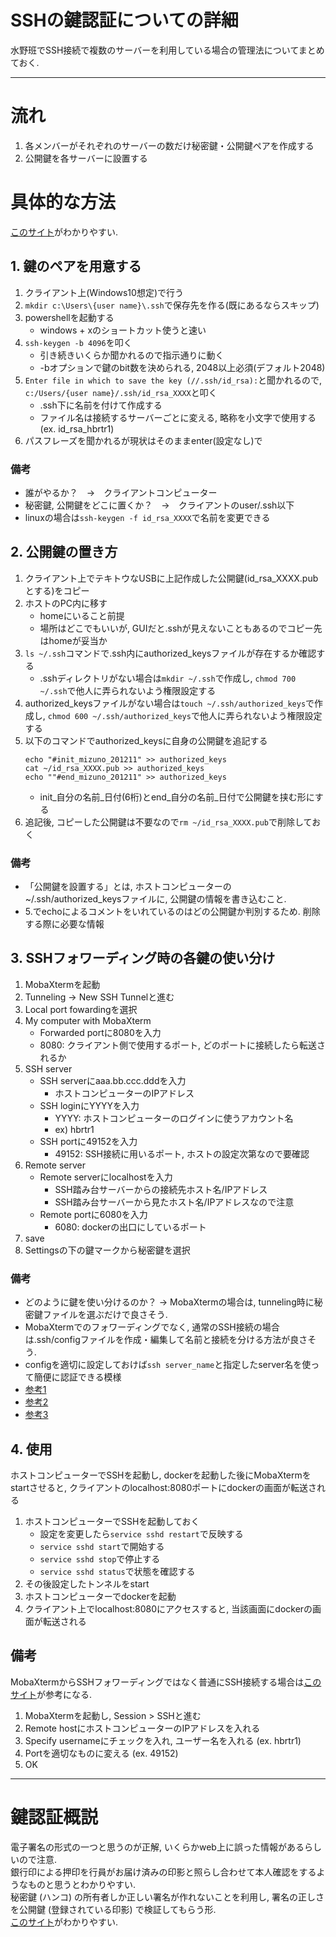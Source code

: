 # SSHの鍵認証についての詳細
水野班でSSH接続で複数のサーバーを利用している場合の管理法についてまとめておく.  

***
# 流れ
1. 各メンバーがそれぞれのサーバーの数だけ秘密鍵・公開鍵ペアを作成する  
2. 公開鍵を各サーバーに設置する  

# 具体的な方法
[このサイト](https://qiita.com/kobake@github/items/d866392c07b03da099bf)がわかりやすい.  

## 1. 鍵のペアを用意する
1. クライアント上(Windows10想定)で行う  
2. ```mkdir c:\Users\{user name}\.ssh```で保存先を作る(既にあるならスキップ)  
3. powershellを起動する  
    * windows + xのショートカット使うと速い  
4. ```ssh-keygen -b 4096```を叩く  
    * 引き続きいくらか聞かれるので指示通りに動く  
    * -bオプションで鍵のbit数を決められる, 2048以上必須(デフォルト2048)  
5. ```Enter file in which to save the key (//.ssh/id_rsa):```と聞かれるので, ```c:/Users/{user name}/.ssh/id_rsa_XXXX```と叩く  
    * .ssh下に名前を付けて作成する  
    * ファイル名は接続するサーバーごとに変える, 略称を小文字で使用する (ex. id_rsa_hbrtr1)  
6. パスフレーズを聞かれるが現状はそのままenter(設定なし)で  

### 備考
* 誰がやるか？　→　クライアントコンピューター  
* 秘密鍵, 公開鍵をどこに置くか？　→　クライアントのuser/.ssh以下  
* linuxの場合は```ssh-keygen -f id_rsa_XXXX```で名前を変更できる  


## 2. 公開鍵の置き方
1. クライアント上でテキトウなUSBに上記作成した公開鍵(id_rsa_XXXX.pubとする)をコピー  
2. ホストのPC内に移す  
    * homeにいること前提  
    * 場所はどこでもいいが, GUIだと.sshが見えないこともあるのでコピー先はhomeが妥当か  
3. ```ls ~/.ssh```コマンドで.ssh内にauthorized_keysファイルが存在するか確認する  
    * .sshディレクトリがない場合は```mkdir ~/.ssh```で作成し, ```chmod 700 ~/.ssh```で他人に弄られないよう権限設定する  
4. authorized_keysファイルがない場合は```touch ~/.ssh/authorized_keys```で作成し, ```chmod 600 ~/.ssh/authorized_keys```で他人に弄られないよう権限設定する  
5. 以下のコマンドでauthorized_keysに自身の公開鍵を追記する  
    ```
    echo "#init_mizuno_201211" >> authorized_keys
    cat ~/id_rsa_XXXX.pub >> authorized_keys
    echo ""#end_mizuno_201211" >> authorized_keys
    ```
    * init_自分の名前_日付(6桁)とend_自分の名前_日付で公開鍵を挟む形にする  
6. 追記後, コピーした公開鍵は不要なので```rm ~/id_rsa_XXXX.pub```で削除しておく  

### 備考
* 「公開鍵を設置する」とは, ホストコンピューターの~/.ssh/authorized_keysファイルに, 公開鍵の情報を書き込むこと.  
* 5.でechoによるコメントをいれているのはどの公開鍵か判別するため. 削除する際に必要な情報  


## 3. SSHフォワーディング時の各鍵の使い分け
1. MobaXtermを起動  
2. Tunneling -> New SSH Tunnelと進む  
3. Local port fowardingを選択  
4. My computer with MobaXterm  
    * Forwarded portに8080を入力  
    * 8080: クライアント側で使用するポート, どのポートに接続したら転送されるか  
5. SSH server  
    * SSH serverにaaa.bb.ccc.dddを入力  
        * ホストコンピューターのIPアドレス  
    * SSH loginにYYYYを入力  
        * YYYY: ホストコンピューターのログインに使うアカウント名  
        * ex) hbrtr1  
    * SSH portに49152を入力  
        * 49152: SSH接続に用いるポート, ホストの設定次第なので要確認  
6. Remote server  
    * Remote serverにlocalhostを入力  
        * SSH踏み台サーバーからの接続先ホスト名/IPアドレス  
        * SSH踏み台サーバーから見たホスト名/IPアドレスなので注意  
    * Remote portに6080を入力  
        * 6080: dockerの出口にしているポート  
7. save  
8. Settingsの下の鍵マークから秘密鍵を選択  

### 備考
* どのように鍵を使い分けるのか？ → MobaXtermの場合は, tunneling時に秘密鍵ファイルを選ぶだけで良さそう.  
* MobaXtermでのフォワーディングでなく, 通常のSSH接続の場合は.ssh/configファイルを作成・編集して名前と接続を分ける方法が良さそう.  
* configを適切に設定しておけば```ssh server_name```と指定したserver名を使って簡便に認証できる模様  
* [参考1](https://www.t3.gsic.titech.ac.jp/node/333)  
* [参考2](https://did2memo.net/2017/07/23/mobaxterm-ssh-tunneling/)  
* [参考3](http://www.ellinikonblue.com/blosxom/UNIX/20150721SSH.html)  


## 4. 使用
ホストコンピューターでSSHを起動し, dockerを起動した後にMobaXtermをstartさせると, クライアントのlocalhost:8080ポートにdockerの画面が転送される  
1. ホストコンピューターでSSHを起動しておく  
    * 設定を変更したら```service sshd restart```で反映する  
    * ```service sshd start```で開始する
    * ```service sshd stop```で停止する  
    * ```service sshd status```で状態を確認する  
2. その後設定したトンネルをstart  
3. ホストコンピューターでdockerを起動  
4. クライアント上でlocalhost:8080にアクセスすると, 当該画面にdockerの画面が転送される  

## 備考
MobaXtermからSSHフォワーディングではなく普通にSSH接続する場合は[このサイト](https://qiita.com/KAWAII/items/01b87085f69998affe23)が参考になる.  
1. MobaXtermを起動し, Session > SSHと進む  
2. Remote hostにホストコンピューターのIPアドレスを入れる  
3. Specify usernameにチェックを入れ, ユーザー名を入れる (ex. hbrtr1)  
4. Portを適切なものに変える (ex. 49152)  
5. OK  



***
# 鍵認証概説
電子署名の形式の一つと思うのが正解, いくらかweb上に誤った情報があるらしいので注意.  
銀行印による押印を行員がお届け済みの印影と照らし合わせて本人確認をするようなものと思うとわかりやすい.  
秘密鍵 (ハンコ) の所有者しか正しい署名が作れないことを利用し, 署名の正しさを公開鍵 (登録されている印影) で検証してもらう形.  
[このサイト](https://qiita.com/angel_p_57/items/19eda15576b3dceb7608)がわかりやすい. 